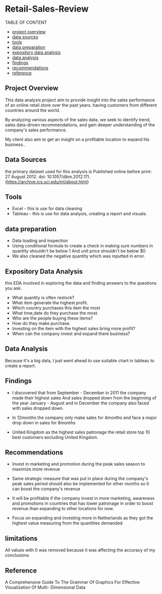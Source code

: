 # Retail-Sales-Review

TABLE OF CONTENT 
- [project overview](#project-overview)
- [data sources](#data-sources)
- [tools](#tools)
- [data preparation](#data-preparation)
- [expository data analysis](#expository-data-analysis)
- [data analysis](#data-analysis)
- [findings](#findings)
- [recommendations](#recommendations)
- [reference](#reference)

## Project Overview 
This data analysis project aim to provide insight into the sales performance of an online retail store over the past years. having customers from different countries around the world.

By analyzing various aspects of the sales data, we seek to identify trend, sales data-driven recommendations, and gain deeper understanding of the company's sales performance.

My client also aim to get an insight on a profitable location to expand his business..

## Data Sources 
the primary dataset used for this analysis is 
Published online before print: 27 August 2012. doi: 10.1057/dbm.2012.17).
(https://archive.ics.uci.edu/ml/about.html)

## Tools
- Excel - this is use for data cleaning 
- Tableau - this is use for data analysis, creating a report and visuals.

## data preparation 
- Data loading and inspection 
- Using conditional formula to create a check in making sure numbers in quantity shouldn't be below 1
And  unit price shouldn't be below $0
- We also cleaned the negative quantity which was inputted in error.

## Expository Data Analysis 
this EDA involved in exploring the data and finding answers to the questions you ask.

- What quantity is often restock?
- What item generate the highest profit.
- Which country purchases this item the most
- What time,date do they purchase the most.
- Who are the people buying these items?
- How do they make purchase.
- Investing on the item with the highest sales bring more profit?
- When can the company invest and expand there business?

## Data Analysis 
Because it's a big data, I just went ahead to use suitable chart in tableau to  create a report.

## Findings
- I discovered that from September - December in 2011 the company made their highest sales
And sales dropped down from the beginning of the year January - August and in December the company also  faced with sales dropped down.

- In 12months the company only make sales for 4months and face a major drop down in sales for 8months

- United Kingdom as the highest sales patronage 
 the retail store top 10 best customers excluding United Kingdom.

## Recommendations 
- Invest in marketing and promotion during the peak sales season  to maximize more revenue 

- Same strategic measure that was put in place during the company's peak sales period should also be implemented for other months so it can boost the company's revenue 

- It will be profitable if the company invest in more marketing, awareness and promotions in countries that has lower patronage in order to boost revenue than expanding to other locations for now.

- Focus on expanding and investing more in Netherlands as they got the highest value measuring from the  quantities demanded

## limitations 
All values with 0 was removed because it was affecting the accuracy of my conclusions

## Reference 
A Comprehensive Guide To The Grammar Of Graphics For Effective Visualization Of Multi- Dimensional Data




